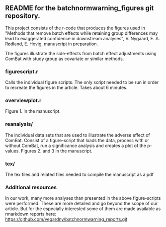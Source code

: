 
README for the batchnormwarning_figures git repository.
----------------------

This project consists of the r-code that produces the figures used in "Methods that remove batch effects while retaining group
differences may lead to exaggerated confidence in downstream analyses", V. Nygaard, E. A.
Rødland, E. Hovig, manuscript in preparation.

The figures illustrate the side-effects from batch effect adjustments using ComBat with study group as covariate or similar methods.

### figurescript.r   

Calls the individual figure scripts. The only script needed to be run in order to recreate the figures in the article. Takes about 6 minutes. 

### overviewplot.r

Figure 1. in the manuscript. 

### reanalysis/  

The individual data sets that are used to illustrate the adverse effect of ComBat.
Consist of a figure-script that loads the data, process with or without ComBat, run a significance analysis and creates a plot of the p-values. Figures 2. and 3 in the manuscript.

### tex/

The tex files and related files needed to compile the manuscript as a pdf


### Additional resources

In our work, many more analyses than presented in the above figure-scripts were performed. These are more detailed and go beyond the scope of our article. But for the especially interested some of them are made available as rmarkdown reports here:
https://github.com/vegardny/batchnormwarning_reports.git
